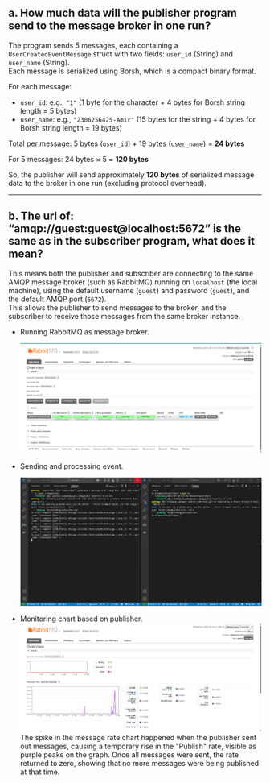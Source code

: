 ## a. How much data will the publisher program send to the message broker in one run?

The program sends 5 messages, each containing a `UserCreatedEventMessage` struct with two fields: `user_id` (String) and `user_name` (String).  
Each message is serialized using Borsh, which is a compact binary format.

For each message:
- `user_id`: e.g., `"1"` (1 byte for the character + 4 bytes for Borsh string length = 5 bytes)
- `user_name`: e.g., `"2306256425-Amir"` (15 bytes for the string + 4 bytes for Borsh string length = 19 bytes)

Total per message: 5 bytes (`user_id`) + 19 bytes (`user_name`) = **24 bytes**

For 5 messages: 24 bytes × 5 = **120 bytes**

So, the publisher will send approximately **120 bytes** of serialized message data to the broker in one run (excluding protocol overhead).

---

## b. The url of: “amqp://guest:guest@localhost:5672” is the same as in the subscriber program, what does it mean?

This means both the publisher and subscriber are connecting to the same AMQP message broker (such as RabbitMQ) running on `localhost` (the local machine), using the default username (`guest`) and password (`guest`), and the default AMQP port (`5672`).  
This allows the publisher to send messages to the broker, and the subscriber to receive those messages from the same broker instance.

- Running RabbitMQ as message broker.

    ![alt text](img/image.png)

- Sending and processing event.

    ![alt text](img/image1.png)

- Monitoring chart based on publisher.
    ![alt text](img/image2.png)
    The spike in the message rate chart happened when the publisher sent out messages, causing a temporary rise in the "Publish" rate, visible as purple peaks on the graph. Once all messages were sent, the rate returned to zero, showing that no more messages were being published at that time.